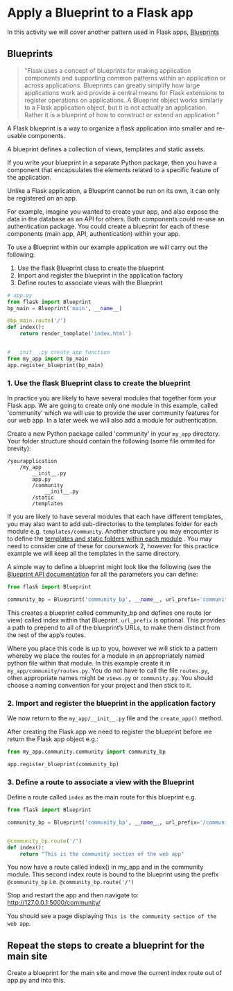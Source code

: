 # Apply a Blueprint to a Flask app

In this activity we will cover another pattern used in Flask
apps, [Blueprints](https://flask.palletsprojects.com/en/1.1.x/blueprints/)

## Blueprints

> "Flask uses a concept of blueprints for making application components and supporting common patterns within an application or across applications. Blueprints can greatly simplify how large applications work and provide a central means for Flask extensions to register operations on applications. A Blueprint object works similarly to a Flask application object, but it is not actually an application. Rather it is a blueprint of how to construct or extend an application."

A Flask blueprint is a way to organize a flask application into smaller and re-usable components.

A blueprint defines a collection of views, templates and static assets.

If you write your blueprint in a separate Python package, then you have a component that encapsulates the elements
related to a specific feature of the application.

Unlike a Flask application, a Blueprint cannot be run on its own, it can only be registered on an app.

For example, imagine you wanted to create your app, and also expose the data in the database as an API for others. Both
components could re-use an authentication package. You could create a blueprint for each of these components (main app,
API, authentication) within your app.

To use a Blueprint within our example application we will carry out the following:

1. Use the flask Blueprint class to create the blueprint
2. Import and register the blueprint in the application factory
3. Define routes to associate views with the Blueprint

```python
# app.py
from flask import Blueprint            
bp_main = Blueprint('main', __name__)

@bp_main.route('/')
def index():
    return render_template('index.html')


# __init__.py create_app function
from my_app import bp_main
app.register_blueprint(bp_main)
```
### 1. Use the flask Blueprint class to create the blueprint

In practice you are likely to have several modules that together form your Flask app. We are going to create only one
module in this example, called 'community' which we will use to provide the user community features for our web app. In
a later week we will also add a module for authentication.

Create a new Python package called 'community' in your `my_app` directory. Your folder structure should contain the
following (some file ommited for brevity):

```
/yourapplication
    /my_app
        __init__.py
        app.py
        /community
            __init__.py
        /static
        /templates
```

If you are likely to have several modules that each have different templates, you may also want to add sub-directories
to the templates folder for each module e.g. `templates/community`. Another structure you may encounter is to define
the [templates and static folders within each module](https://blog.miguelgrinberg.com/post/the-flask-mega-tutorial-part-xv-a-better-application-structure)
. You may need to consider one of these for coursework 2, however for this practice example we will keep all the
templates in the same directory.

A simple way to define a blueprint might look like the following (see
the [Blueprint API documentation](https://flask.palletsprojects.com/en/1.1.x/api/#flask.Blueprint) for all the
parameters you can define:

```python
from flask import Blueprint

community_bp = Blueprint('community_bp', __name__, url_prefix='community')

```

This creates a blueprint called community_bp and defines one route (or view) called index within that Blueprint.
`url_prefix` is optional. This provides a path to prepend to all of the blueprint’s URLs, to make them distinct from the
rest of the app’s routes.

Where you place this code is up to you, however we will stick to a pattern whereby we place the routes for a module in
an appropriately named python file within that module. In this example create it in `my_app/community/routes.py`. You do
not have to call the file `routes.py`, other appropriate names might be `views.py` or `community.py`. You should
choose a naming convention for your project and then stick to it.

### 2. Import and register the blueprint in the application factory

We now return to the `my_app/__init__.py` file and the `create_app()` method.

After creating the Flask app we need to register the blueprint before we return the Flask app object e.g.:

```python
from my_app.community.community import community_bp

app.register_blueprint(community_bp)
```

### 3. Define a route to associate a view with the Blueprint

Define a route called `index` as the main route for this blueprint e.g.

```python
from flask import Blueprint

community_bp = Blueprint('community_bp', __name__, url_prefix='/community')


@community_bp.route('/')
def index():
    return "This is the community section of the web app"
```

You now have a route called index() in my_app and in the community module. This second index route is bound to the
blueprint using the prefix `@community_bp` i.e. `@community_bp.route('/')`

Stop and restart the app and then navigate to: http://127.0.0.1:5000/community/

You should see a page displaying `This is the community section of the web app`.

## Repeat the steps to create a blueprint for the main site

Create a blueprint for the main site and move the current index route out of app.py and into this.
